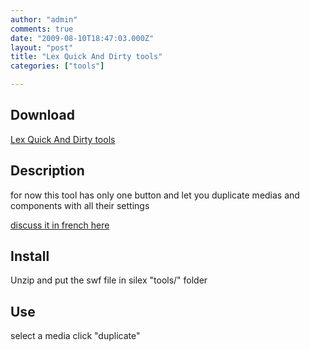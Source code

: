 ```yaml
---
author: "admin"
comments: true
date: "2009-08-10T18:47:03.000Z"
layout: "post"
title: "Lex Quick And Dirty tools"
categories: ["tools"]

---
```

## Download


[Lex Quick And Dirty tools](http://wp-manager.silex-ria.org/wp-content/uploads/2009/08/lex_qad.zip)


## Description


for now this tool has only one button and let you duplicate medias and components with all their settings

[discuss it in french here](http://silex.hoyau.info/forum/viewtopic.php?f=3&t=436)


## Install


Unzip and put the swf file in silex "tools/" folder


## Use


select a media
click "duplicate"



